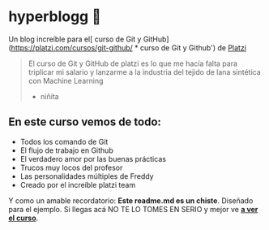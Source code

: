 # hyperblogg 💚

Un blog increíble para el[ curso de Git y GitHub](https://platzi.com/cursos/git-github/ * curso de Git y Github') de [Platzi](https://platzi.com/"Platzi") 
 > El curso de Git y GitHub de platzi es lo que me hacía falta para triplicar mi salario y lanzarme a la industria del tejido de lana sintética con Machine Learning 
 > - niñita 

## En este curso vemos de todo:
* Todos los comando de Git 
* El flujo de trabajo en Github
* El verdadero amor por las buenas prácticas 
* Trucos muy locos del profesor 
* Las personalidades múltiples de Freddy
* Creado por el increíble platzi team

Y como un amable recordatorio: **Este readme.md es un chiste**. Diseñado para el ejemplo. Si llegas acá NO TE LO TOMES EN SERIO y mejor ve [**a ver el curso**](https://platzi.com/cursos/git-github/ "a ver el curso").
